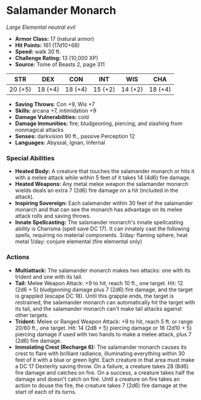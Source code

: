 # Salamander Monarch

*Large* *Elemental* *neutral evil*

- **Armor Class:** 17 (natural armor)
- **Hit Points:** 161 (17d10+68)
- **Speed:** walk 30 ft.
- **Challenge Rating:** 13 (10,000 XP)
- **Source:** Tome of Beasts 2, page 311

| STR | DEX | CON | INT | WIS | CHA |
| --- | --- | --- | --- | --- | --- |
| 20 (+5) | 18 (+4) | 18 (+4) | 15 (+2) | 14 (+2) | 18 (+4) |

- **Saving Throws**: Con +9, Wis +7
- **Skills:** arcana +7, intimidation +9
- **Damage Vulnerabilities:** cold
- **Damage Immunities:** fire; bludgeoning, piercing, and slashing from nonmagical attacks
- **Senses:** darkvision 90 ft., passive Perception 12
- **Languages:** Abyssal, Ignan, Infernal

### Special Abilities

- **Heated Body:** A creature that touches the salamander monarch or hits it with a melee attack while within 5 feet of it takes 14 (4d6) fire damage.
- **Heated Weapons:** Any metal melee weapon the salamander monarch wields deals an extra 7 (2d6) fire damage on a hit (included in the attack).
- **Inspiring Sovereign:** Each salamander within 30 feet of the salamander monarch and that can see the monarch has advantage on its melee attack rolls and saving throws.
- **Innate Spellcasting:** The salamander monarch's innate spellcasting ability is Charisma (spell save DC 17). It can innately cast the following spells, requiring no material components.
3/day: flaming sphere, heat metal
1/day: conjure elemental (fire elemental only)

### Actions

- **Multiattack:** The salamander monarch makes two attacks: one with its trident and one with its tail.
- **Tail:** Melee Weapon Attack: +9 to hit, reach 10 ft., one target. Hit: 12 (2d6 + 5) bludgeoning damage plus 7 (2d6) fire damage, and the target is grappled (escape DC 18). Until this grapple ends, the target is restrained, the salamander monarch can automatically hit the target with its tail, and the salamander monarch can't make tail attacks against other targets.
- **Trident:** Melee or Ranged Weapon Attack: +9 to hit, reach 5 ft. or range 20/60 ft., one target. Hit: 14 (2d8 + 5) piercing damage or 16 (2d10 + 5) piercing damage if used with two hands to make a melee attack, plus 7 (2d6) fire damage.
- **Immolating Crest (Recharge 6):** The salamander monarch causes its crest to flare with brilliant radiance, illuminating everything within 30 feet of it with a blue or green light. Each creature in that area must make a DC 17 Dexterity saving throw. On a failure, a creature takes 28 (8d6) fire damage and catches on fire. On a success, a creature takes half the damage and doesn't catch on fire. Until a creature on fire takes an action to douse the fire, the creature takes 7 (2d6) fire damage at the start of each of its turns.


